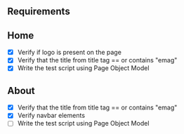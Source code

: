 ## Requirements

## Home
- [x] Verify if logo is present on the page
- [x] Verify that the title from title tag == or contains "emag"
- [x] Write the test script using Page Object Model

## About
- [x] Verify that the title from title tag == or contains "emag"
- [x] Verify navbar elements 
- [ ] Write the test script using Page Object Model